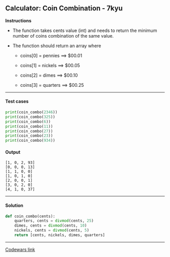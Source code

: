 ## Calculator: Coin Combination - 7kyu

**Instructions**

- The function takes cents value (int) and needs to return the minimum number of coins combination of the same value.

- The function should return an array where
    - coins[0] = pennies ==> $00.01
    
    - coins[1] = nickels ==> $00.05
    
    - coins[2] = dimes ==> $00.10
    
    - coins[3] = quarters ==> $00.25
    
---

#### Test cases

```python
print(coin_combo(2346))
print(coin_combo(325))
print(coin_combo(6))
print(coin_combo(11))
print(coin_combo(27))
print(coin_combo(23))
print(coin_combo(934))
```

#### Output 
```
[1, 0, 2, 93]
[0, 0, 0, 13]
[1, 1, 0, 0]
[1, 0, 1, 0]
[2, 0, 0, 1]
[3, 0, 2, 0]
[4, 1, 0, 37]
```

---

#### Solution

```python
def coin_combo(cents):
    quarters, cents = divmod(cents, 25)
    dimes, cents = divmod(cents, 10)
    nickels, cents = divmod(cents, 5)
    return [cents, nickels, dimes, quarters]
```

---

[Codewars link](https://www.codewars.com/kata/564d0490e96393fc5c000029)
